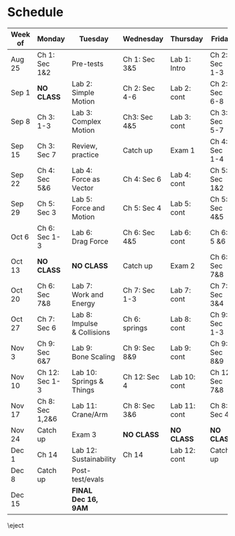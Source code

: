 # Schedule

**Week of**  |  **Monday**       |  **Tuesday**                  |  **Wednesday**  |  **Thursday**  |  **Friday**    
-------------|-------------------|-------------------------------|-----------------|----------------|----------------
Aug 25       |  Ch 1: Sec 1&2      |  Pre-tests                    |  Ch 1: Sec 3&5  |  Lab 1: Intro  |  Ch 2: Sec 1-3 
Sep 1        |  **NO CLASS**     |  Lab 2:</br>Simple Motion         |  Ch 2: Sec 4-6  |  Lab 2: cont   |  Ch 2: Sec 6-8 
Sep 8        |  Ch 3: 1-3        |  Lab 3:</br>Complex Motion        |  Ch3: Sec 4&5     |  Lab 3: cont   |  Ch 3: Sec 5-7 
Sep 15       |  Ch 3: Sec 7      |  Review, practice             |  Catch up       |  Exam 1        |  Ch 4: Sec 1-4 
Sep 22       |  Ch 4: Sec 5&6    |  Lab 4:</br>Force as Vector       |  Ch 4: Sec 6    |  Lab 4: cont   |  Ch 5: Sec 1&2 
Sep 29       |  Ch 5: Sec 3      |  Lab 5:</br>Force and Motion      |  Ch 5: Sec 4    |  Lab 5: cont   |  Ch 5: Sec 4&5 
Oct 6        |  Ch 6: Sec 1-3    |  Lab 6:</br>Drag Force            |  Ch 6: Sec 4&5  |  Lab 6: cont   |  Ch 6: 5 &6    
Oct 13       |  **NO CLASS**     |  **NO CLASS**                 |  Catch up       |  Exam 2        |  Ch 6: Sec 7&8 
Oct 20       |  Ch 6: Sec 7&8    |  Lab 7:</br>Work and Energy       |  Ch 7: Sec 1-3  |  Lab 7: cont   |  Ch 7: Sec 3&4 
Oct 27       |  Ch 7: Sec 6      |  Lab 8: Impulse</br>& Collisions  |  Ch 6: springs  |  Lab 8: cont   |  Ch 9: Sec 1-3 
Nov 3        |  Ch 9: Sec 6&7    |  Lab 9:</br>Bone Scaling          |  Ch 9: Sec 8&9  |  Lab 9: cont   |  Ch 9: Sec 8&9 
Nov 10       |  Ch 12: Sec 1-3   |  Lab 10:</br>Springs & Things     |  Ch 12: Sec 4   |  Lab 10: cont  |  Ch 12: Sec 7&8
Nov 17       |  Ch 8: Sec 1,2&6  |  Lab 11:</br>Crane/Arm            |  Ch 8: Sec 3&6  |  Lab 11: cont  |  Ch 8: Sec 4   
Nov 24       |  Catch up         |  Exam 3                       |  **NO CLASS**   |  **NO CLASS**  |  **NO CLASS**  
Dec 1        |  Ch 14            |  Lab 12:</br>Sustainability       |  Ch 14          |  Lab 12: cont  |  Catch up      
Dec 8        |  Catch up         |  Post-test/evals              |                 |                |                
Dec 15       |                   |  **FINAL**</br>**Dec 16, 9AM**        |                 |                |                

\eject
